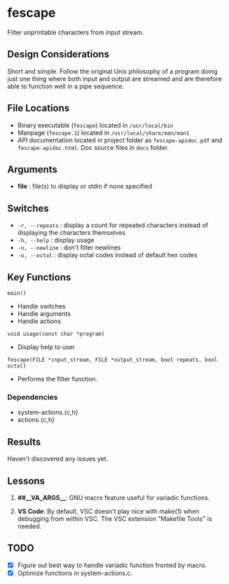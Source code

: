 # fescape

Filter unprintable characters from input stream.

## Design Considerations

Short and simple. Follow the original Unix philosophy of a program doing just one thing where both input and output are streamed and are therefore able to function well in a pipe sequence.

## File Locations

* Binary executable (`fescape`) located in `/usr/local/bin`
* Manpage (`fescape.1`) located in `/usr/local/share/man/man1`
* API documentation located in project folder as `fescape-apidoc.pdf` and `fescape-apidoc.html`. Doc source files in `docs` folder.

## Arguments

* **file** : file(s) to display or stdin if none specified

## Switches

* `-r, --repeats` : display a count for repeated characters instead of displaying the characters themselves
* `-h, --help`    : display usage
* `-n, --newline` : don't filter newlines
* `-o, --octal`   : display octal codes instead of default hex codes

## Key Functions

`main()`

* Handle switches
* Handle arguments
* Handle actions

`void usage(const char *program)`

* Display help to user

`fescape(FILE *input_stream, FILE *output_stream, bool repeats, bool octal)`

* Performs the filter function.

### Dependencies

* system-actions.{c,h}
* actions.{c,h}

## Results

Haven't discovered any issues yet.

## Lessons

1. **##\_\_VA_ARGS__**: GNU macro feature useful for variadic functions.

2. **VS Code**: By default, VSC doesn't play nice with make(1) when debugging from within VSC. The VSC extension "Makefile Tools" is needed.

## TODO

* [x] Figure out best way to handle variadic function fronted by macro.
* [x] Optimize functions in system-actions.c.
